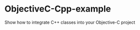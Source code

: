 ObjectiveC-Cpp-example
=====================

Show how to integrate C++ classes into your Objective-C project
